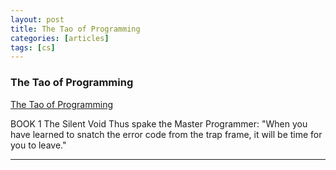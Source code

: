 ```yaml
---
layout: post
title: The Tao of Programming
categories: [articles]
tags: [cs]
---
```


<!--more-->

### The Tao of Programming

[The Tao of Programming](http://www.mit.edu/~xela/tao.html)

BOOK 1
The Silent Void
Thus spake the Master Programmer:
"When you have learned to snatch the error code from the trap frame, it will be time for you to leave."

---